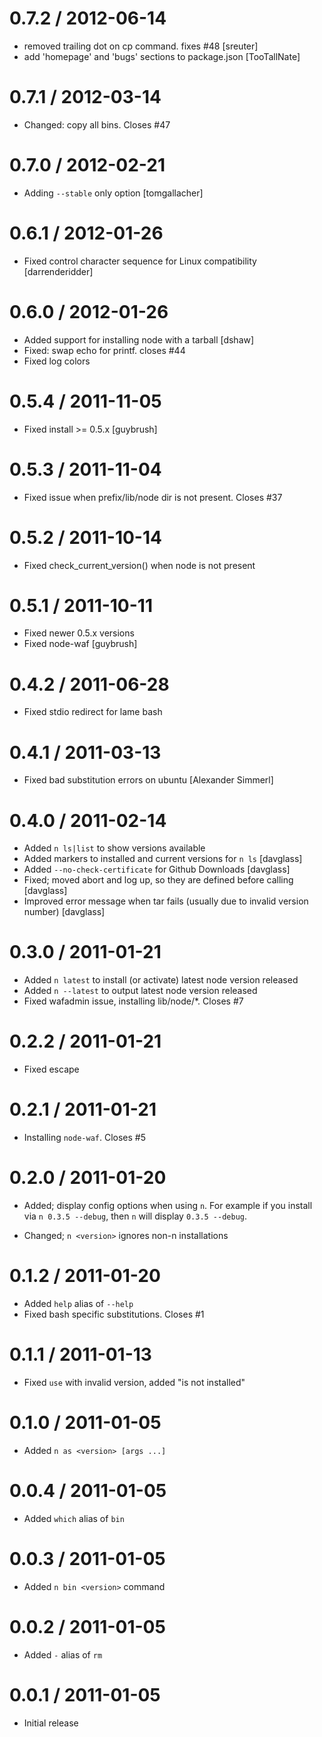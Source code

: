 
0.7.2 / 2012-06-14 
==================

  * removed trailing dot on cp command. fixes #48 [sreuter]
  * add 'homepage' and 'bugs' sections to package.json [TooTallNate]

0.7.1 / 2012-03-14 
==================

  * Changed: copy all bins. Closes #47

0.7.0 / 2012-02-21 
==================

  * Adding `--stable` only option [tomgallacher]

0.6.1 / 2012-01-26 
==================

  * Fixed control character sequence for Linux compatibility [darrenderidder] 

0.6.0 / 2012-01-26 
==================

  * Added support for installing node with a tarball [dshaw]
  * Fixed: swap echo for printf. closes #44
  * Fixed log colors

0.5.4 / 2011-11-05 
==================

  * Fixed install >= 0.5.x [guybrush]

0.5.3 / 2011-11-04 
==================

  * Fixed issue when prefix/lib/node dir is not present. Closes #37

0.5.2 / 2011-10-14 
==================

  * Fixed check_current_version() when node is not present

0.5.1 / 2011-10-11 
==================

  * Fixed newer 0.5.x versions
  * Fixed node-waf [guybrush]

0.4.2 / 2011-06-28 
==================

  * Fixed stdio redirect for lame bash

0.4.1 / 2011-03-13 
==================

  * Fixed bad substitution errors on ubuntu [Alexander Simmerl]

0.4.0 / 2011-02-14 
==================

  * Added `n ls|list` to show versions available
  * Added markers to installed and current versions for `n ls` [davglass]
  * Added `--no-check-certificate` for Github Downloads [davglass]
  * Fixed; moved abort and log up, so they are defined before calling [davglass]
  * Improved error message when tar fails (usually due to invalid version number) [davglass]

0.3.0 / 2011-01-21 
==================

  * Added `n latest` to install (or activate) latest node version released
  * Added `n --latest` to output latest node version released
  * Fixed wafadmin issue, installing lib/node/*. Closes #7

0.2.2 / 2011-01-21 
==================

  * Fixed escape

0.2.1 / 2011-01-21 
==================

  * Installing `node-waf`. Closes #5

0.2.0 / 2011-01-20 
==================

  * Added; display config options when using `n`.
    For example if you install via `n 0.3.5 --debug`,
    then `n` will display `0.3.5 --debug`.

  * Changed; `n <version>` ignores non-n installations

0.1.2 / 2011-01-20 
==================

  * Added `help` alias of `--help`
  * Fixed bash specific substitutions. Closes #1

0.1.1 / 2011-01-13 
==================

  * Fixed `use` with invalid version, added "is not installed"

0.1.0 / 2011-01-05 
==================

  * Added `n as <version> [args ...]`

0.0.4 / 2011-01-05 
==================

  * Added `which` alias of `bin`

0.0.3 / 2011-01-05 
==================

  * Added `n bin <version>` command

0.0.2 / 2011-01-05 
==================

  * Added `-` alias of `rm`

0.0.1 / 2011-01-05 
==================

  * Initial release
